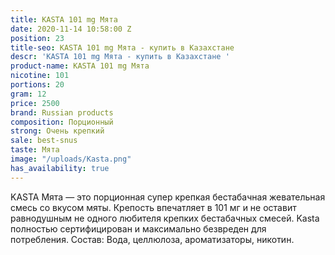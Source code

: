 ```yaml
---
title: KASTA 101 mg Мята
date: 2020-11-14 10:58:00 Z
position: 23
title-seo: KASTA 101 mg Мята - купить в Казахстане
descr: 'KASTA 101 mg Мята - купить в Казахстане '
product-name: KASTA 101 mg Мята
nicotine: 101
portions: 20
gram: 12
price: 2500
brand: Russian products
composition: Порционный
strong: Очень крепкий
sale: best-snus
taste: Мята
image: "/uploads/Kasta.png"
has_availability: true
---
```


KASTA Мята — это порционная супер крепкая бестабачная жевательная смесь со вкусом мяты. Крепость впечатляет в 101 мг и не оставит равнодушным не одного любителя крепких бестабачных смесей. Kasta полностью сертифицирован и максимально безвреден для потребления. Состав: Вода, целлюлоза, ароматизаторы, никотин.